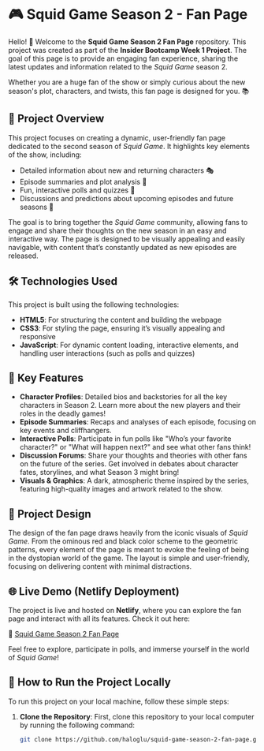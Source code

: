# 🎮 Squid Game Season 2 - Fan Page

Hello! 👋 Welcome to the **Squid Game Season 2 Fan Page** repository. This project was created as part of the **Insider Bootcamp Week 1 Project**. The goal of this page is to provide an engaging fan experience, sharing the latest updates and information related to the _Squid Game_ season 2.

Whether you are a huge fan of the show or simply curious about the new season's plot, characters, and twists, this fan page is designed for you. 📚

## 🚀 Project Overview

This project focuses on creating a dynamic, user-friendly fan page dedicated to the second season of _Squid Game_. It highlights key elements of the show, including:

- Detailed information about new and returning characters 🎭
- Episode summaries and plot analysis 📖
- Fun, interactive polls and quizzes 🎯
- Discussions and predictions about upcoming episodes and future seasons 💬

The goal is to bring together the _Squid Game_ community, allowing fans to engage and share their thoughts on the new season in an easy and interactive way. The page is designed to be visually appealing and easily navigable, with content that’s constantly updated as new episodes are released.

## 🛠️ Technologies Used

This project is built using the following technologies:

- **HTML5**: For structuring the content and building the webpage
- **CSS3**: For styling the page, ensuring it’s visually appealing and responsive
- **JavaScript**: For dynamic content loading, interactive elements, and handling user interactions (such as polls and quizzes)

## 🌟 Key Features

- **Character Profiles**: Detailed bios and backstories for all the key characters in Season 2. Learn more about the new players and their roles in the deadly games!
- **Episode Summaries**: Recaps and analyses of each episode, focusing on key events and cliffhangers.
- **Interactive Polls**: Participate in fun polls like "Who’s your favorite character?" or "What will happen next?" and see what other fans think!
- **Discussion Forums**: Share your thoughts and theories with other fans on the future of the series. Get involved in debates about character fates, storylines, and what Season 3 might bring!
- **Visuals & Graphics**: A dark, atmospheric theme inspired by the series, featuring high-quality images and artwork related to the show.

## 🎨 Project Design

The design of the fan page draws heavily from the iconic visuals of _Squid Game_. From the ominous red and black color scheme to the geometric patterns, every element of the page is meant to evoke the feeling of being in the dystopian world of the game. The layout is simple and user-friendly, focusing on delivering content with minimal distractions.

## 🌐 Live Demo (Netlify Deployment)

The project is live and hosted on **Netlify**, where you can explore the fan page and interact with all its features. Check it out here:

🔗 [Squid Game Season 2 Fan Page](https://squidgameseason2.netlify.app)

Feel free to explore, participate in polls, and immerse yourself in the world of _Squid Game_!

## 🚀 How to Run the Project Locally

To run this project on your local machine, follow these simple steps:

1. **Clone the Repository**: First, clone this repository to your local computer by running the following command:
   ```bash
   git clone https://github.com/haloglu/squid-game-season-2-fan-page.git
   ```

